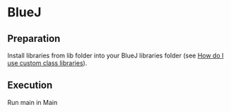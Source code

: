 # BlueJ

## Preparation

Install libraries from lib folder into your BlueJ libraries folder (see [How do I use custom class libraries](https://www.bluej.org/faq.html#faq_How_do_I_use_custom_class_libraries__JARs__)).

## Execution

Run main in Main
